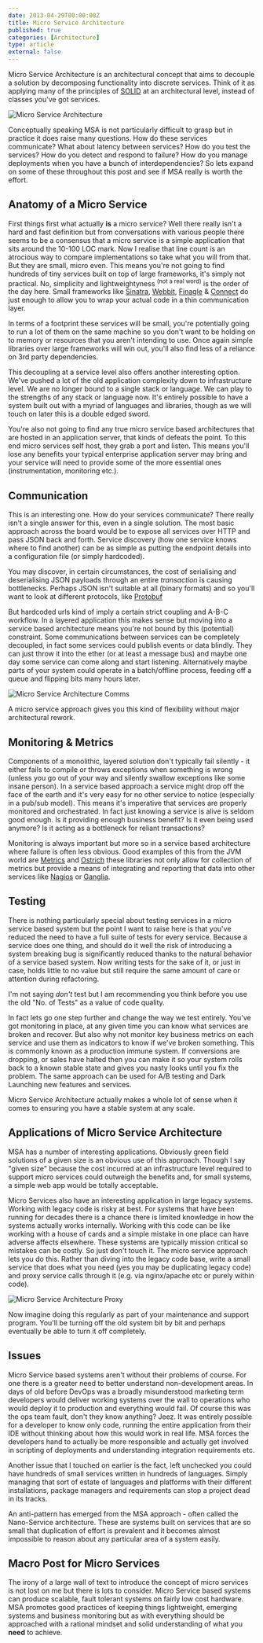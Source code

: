 ```yaml
---
date: 2013-04-29T00:00:00Z
title: Micro Service Architecture
published: true
categories: [Architecture]
type: article
external: false
---
```

Micro Service Architecture is an architectural concept that aims to decouple a solution by decomposing functionality into discrete services.  Think of it as applying many of the principles of [SOLID](http://en.wikipedia.org/wiki/SOLID_\(object-oriented_design\)) at an architectural level, instead of classes you've got services.

![Micro Service Architecture](/images/blog/micro-service-architecture.png)

Conceptually speaking MSA is not particularly difficult to grasp but in practice it does raise many questions.  How do these services communicate? What about latency between services? How do you test the services?  How do you detect and respond to failure? How do you manage deployments when you have a bunch of interdependencies?  So lets expand on some of these throughout this post and see if MSA really is worth the effort.

## Anatomy of a Micro Service

First things first what actually __is__ a micro service?  Well there really isn't a hard and fast definition but from conversations with various people there seems to be a consensus that a micro service is a simple application that sits around the 10-100 LOC mark.  Now I realise that line count is an atrocious way to compare implementations so take what you will from that.  But they are small, micro even. This means you're not going to find hundreds of tiny services built on top of large frameworks, it's simply not practical.  No, simplicity and lightweightyness <sup>(not a real word)</sup> is the order of the day here.  Small frameworks like [Sinatra](http://www.sinatrarb.com/), [Webbit](https://github.com/webbit/webbit), [Finagle](http://twitter.github.io/finagle/) & [Connect](http://www.senchalabs.org/connect/) do just enough to allow you to wrap your actual code in a thin communication layer.

In terms of a footprint these services will be small, you're potentially going to run a lot of them on the same machine so you don't want to be holding on to memory or resources that you aren't intending to use.  Once again simple libraries over large frameworks will win out, you'll also find less of a reliance on 3rd party dependencies.

This decoupling at a service level also offers another interesting option.  We've pushed a lot of the old application complexity down to infrastructure level.  We are no longer bound to a single stack or language.  We can play to the strengths of any stack or language now.  It's entirely possible to have a system built out with a myriad of languages and libraries, though as we will touch on later this is a double edged sword.

You're also not going to find any true micro service based architectures that are hosted in an application server, that kinds of defeats the point.  To this end micro services self host, they grab a port and listen.  This means you'll lose any benefits your typical enterprise application server may bring and your service will need to provide some of the more essential ones (instrumentation, monitoring etc.).

## Communication

This is an interesting one.  How do your services communicate?  There really isn't a single answer for this, even in a single solution.  The most basic approach across the board would be to expose all services over HTTP and pass JSON back and forth.  Service discovery (how one service knows where to find another) can be as simple as putting the endpoint details into a configuration file (or simply hardcoded).

You may discover, in certain circumstances, the cost of serialising and deserialising JSON payloads through an entire _transaction_ is causing bottlenecks.  Perhaps JSON isn't suitable at all (binary formats) and so you'll want to look at different protocols, like [Protobuf](https://code.google.com/p/protobuf/)

But hardcoded urls kind of imply a certain strict coupling and A-B-C workflow.  In a layered application this makes sense but moving into a service based architecture means you're not bound by this (potential) constraint.  Some communications between services can be completely decoupled, in fact some services could publish events or data blindly.  They can just throw it into the ether (or at least a message bus) and maybe one day some service can come along and start listening.  Alternatively maybe parts of your system could operate in a batch/offline process, feeding off a queue and flipping bits many hours later.

![Micro Service Architecture Comms](/images/blog/micro-service-architecture-comms.png)

A micro service approach gives you this kind of flexibility without major architectural rework.

## Monitoring & Metrics

Components of a monolithic, layered solution don't typically fail silently - it either fails to compile or throws exceptions when something is wrong (unless you go out of your way and silently swallow exceptions like some insane person).  In a service based approach a service might drop off the face of the earth and it's very easy for no other service to notice (especially in a pub/sub model).  This means it's imperative that services are properly monitored and orchestrated.  In fact just knowing a service is alive is seldom good enough.  Is it providing enough business benefit? Is it even being used anymore? Is it acting as a bottleneck for reliant transactions?

Monitoring is always important but more so in a service based architecture where failure is often less obvious.  Good examples of this from the JVM world are [Metrics](http://metrics.codahale.com/) and [Ostrich](https://github.com/twitter/ostrich) these libraries not only allow for collection of metrics but provide a means of integrating and reporting that data into other services like [Nagios](http://www.nagios.org/) or [Ganglia](http://ganglia.sourceforge.net/).

## Testing

There is nothing particularly special about testing services in a micro service based system but the point I want to raise here is that you've reduced the need to have a full suite of tests for every service.  Because a service does one thing, and should do it well the risk of introducing a system breaking bug is significantly reduced thanks to the natural behavior of a service based system.  Now writing tests for the sake of it, or just in case, holds little to no value but still require the same amount of care or attention during refactoring.

I'm not saying _don't_ test but I am recommending you think before you use the old "No. of Tests" as a value of code quality.

In fact lets go one step further and change the way we test entirely.  You've got monitoring in place, at any given time you can know what services are broken and recover.  But also why not monitor key business metrics on each service and use them as indicators to know if we've broken something.  This is commonly known as a production immune system.  If conversions are dropping, or sales have halted then you can make it so your system rolls back to a known stable state and gives you nasty looks until you fix the problem.  The same approach can be used for A/B testing and Dark Launching new features and services.

Micro Service Architecture actually makes a whole lot of sense when it comes to ensuring you have a stable system at any scale.

##  Applications of Micro Service Architecture

MSA has a number of interesting applications.  Obviously green field solutions of a given size is an obvious use of this approach.  Though I say "given size" because the cost incurred at an infrastructure level required to support micro services could outweigh the benefits and, for small systems, a simple web app would be totally acceptable.

Micro Services also have an interesting application in large legacy systems.  Working with legacy code is risky at best.  For systems that have been running for decades there is a chance there is limited knowledge in how the systems actually works internally.  Working with this code can be like working with a house of cards and a simple mistake in one place can have adverse affects elsewhere.  These systems are typically mission critical so mistakes can be costly.  So just don't touch it.  The micro service approach lets you do this.  Rather than diving into the legacy code base, write a small service that does what you need (yes you may be duplicating legacy code) and proxy service calls through it (e.g. via nginx/apache etc or purely within code).

![Micro Service Architecture Proxy](/images/blog/micro-service-architecture-proxy.png)

Now imagine doing this regularly as part of your maintenance and support program.  You'll be turning off the old system bit by bit and perhaps eventually be able to turn it off completely.

## Issues

Micro Service based systems aren't without their problems of course.  For one there is a greater need to better understand non-development areas.  In days of old before DevOps was a broadly misunderstood marketing term developers would deliver working systems over the wall to operations who would deploy it to production and everything would fail.  Of course this was the ops team fault, don't they know anything?  Jeez.  It was entirely possible for a developer to know only code, running the entire application from their IDE without thinking about how this would work in real life.  MSA forces the developers hand to actually be more responsible and actually get involved in scripting of deployments and understanding integration requirements etc.

Another issue that I touched on earlier is the fact, left unchecked you could have hundreds of small services written in hundreds of languages.  Simply managing that sort of estate of languages and platforms with their different installations, package managers and requirements can stop a project dead in its tracks.

An anti-pattern has emerged from the MSA approach - often called the Nano-Service architecture.  These are systems built on services that are so small that duplication of effort is prevalent and it becomes almost impossible to reason about any particular area of a system easily.

## Macro Post for Micro Services

The irony of a large wall of text to introduce the concept of micro services is not lost on me but there is lots to consider.  Micro Service based systems can produce scalable, fault tolerant systems on fairly low cost hardware.  MSA promotes good practices of keeping things lightweight, emerging systems and business monitoring but as with everything should be approached with a rational mindset and solid understanding of what you __need__ to achieve.
